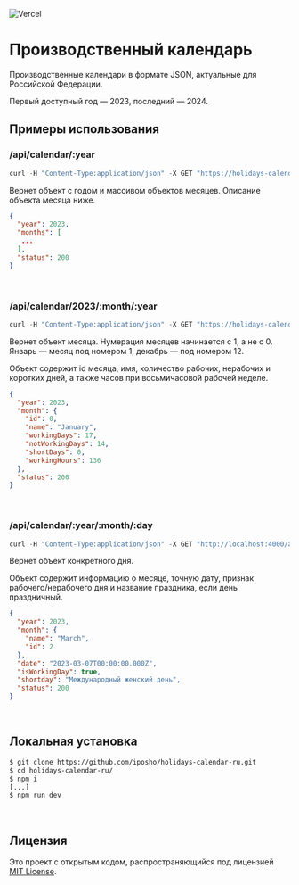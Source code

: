 ![Vercel](https://vercelbadge.vercel.app/api/iposho/holidays-calendar-ru?style=flat)
# Производственный календарь
Производственные календари в формате JSON, актуальные для Российской Федерации.

Первый доступный год — 2023, последний — 2024.

## Примеры использования

### /api/calendar/:year
```js
curl -H "Content-Type:application/json" -X GET "https://holidays-calendar-ru.vercel.app/api/calendar/2023"
```
Вернет объект с годом и массивом объектов месяцев. Описание объекта месяца ниже.
```json
{
  "year": 2023,
  "months": [
   ...
  ],
  "status": 200
}
```
<br>

### /api/calendar/2023/:month/:year
```js
curl -H "Content-Type:application/json" -X GET "https://holidays-calendar-ru.vercel.app/api/calendar/2023/1"
```
Вернет объект месяца. Нумерация месяцев начинается с 1, а не с 0. Январь — месяц под номером 1, декабрь — под номером 12.

Объект содержит id месяца, имя, количество рабочих, нерабочих и коротких дней, а также часов при восьмичасовой рабочей неделе.
```json
{
  "year": 2023,
  "month": {
    "id": 0,
    "name": "January",
    "workingDays": 17,
    "notWorkingDays": 14,
    "shortDays": 0,
    "workingHours": 136
  },
  "status": 200
}
```
<br>

### /api/calendar/:year/:month/:day
```js
curl -H "Content-Type:application/json" -X GET "http://localhost:4000/api/calendar/2023/3/7"
```
Вернет объект конкретного дня.

Объект содержит информацию о месяце, точную дату, признак рабочего/нерабочего дня и название праздника, если день праздничный.
```json
{
  "year": 2023,
  "month": {
    "name": "March",
    "id": 2
  },
  "date": "2023-03-07T00:00:00.000Z",
  "isWorkingDay": true,
  "shortday": "Международный женский день",
  "status": 200
}
```
<br>

## Локальная установка
```bash
$ git clone https://github.com/iposho/holidays-calendar-ru.git
$ cd holidays-calendar-ru/
$ npm i
[...]
$ npm run dev
```
<br>

## Лицензия
Это проект с открытым кодом, распространяющийся под лицензией [MIT License](LICENSE).
